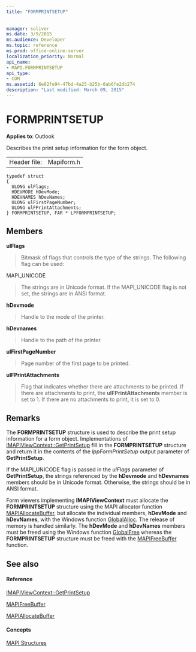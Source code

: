 ```yaml
---
title: "FORMPRINTSETUP"
 
 
manager: soliver
ms.date: 3/9/2015
ms.audience: Developer
ms.topic: reference
ms.prod: office-online-server
localization_priority: Normal
api_name:
- MAPI.FORMPRINTSETUP
api_type:
- COM
ms.assetid: 6e82fe94-47bd-4a25-b25b-0ab6fe2db274
description: "Last modified: March 09, 2015"
---
```


# FORMPRINTSETUP

  
  
**Applies to**: Outlook 
  
Describes the print setup information for the form object. 
  
|||
|:-----|:-----|
|Header file:  <br/> |Mapiform.h  <br/> |
   
```
typedef struct
{
  ULONG ulFlags;
  HDEVMODE hDevMode;
  HDEVNAMES hDevNames;
  ULONG ulFirstPageNumber;
  ULONG ulFPrintAttachments;
} FORMPRINTSETUP, FAR * LPFORMPRINTSETUP;

```

## Members

 **ulFlags**
  
> Bitmask of flags that controls the type of the strings. The following flag can be used:
    
MAPI_UNICODE 
  
> The strings are in Unicode format. If the MAPI_UNICODE flag is not set, the strings are in ANSI format.
    
 **hDevmode**
  
> Handle to the mode of the printer.
    
 **hDevnames**
  
> Handle to the path of the printer.
    
 **ulFirstPageNumber**
  
> Page number of the first page to be printed.
    
 **ulFPrintAttachments**
  
> Flag that indicates whether there are attachments to be printed. If there are attachments to print, the **ulFPrintAttachments** member is set to 1. If there are no attachments to print, it is set to 0. 
    
## Remarks

The **FORMPRINTSETUP** structure is used to describe the print setup information for a form object. Implementations of [IMAPIViewContext::GetPrintSetup](imapiviewcontext-getprintsetup.md) fill in the **FORMPRINTSETUP** structure and return it in the contents of the  _lppFormPrintSetup_ output parameter of **GetPrintSetup**.
  
If the MAPI_UNICODE flag is passed in the  _ulFlags_ parameter of **GetPrintSetup**, the strings referenced by the **hDevmode** and **hDevnames** members should be in Unicode format. Otherwise, the strings should be in ANSI format. 
  
Form viewers implementing **IMAPIViewContext** must allocate the **FORMPRINTSETUP** structure using the MAPI allocator function [MAPIAllocateBuffer](mapiallocatebuffer.md), but allocate the individual members, **hDevMode** and **hDevNames**, with the Windows function [GlobalAlloc](http://go.microsoft.com/fwlink/?LinkId=132110). The release of memory is handled similarly. The **hDevMode** and **hDevNames** members must be freed using the Windows function [GlobalFree](http://go.microsoft.com/fwlink/?LinkId=132108) whereas the **FORMPRINTSETUP** structure must be freed with the [MAPIFreeBuffer](mapifreebuffer.md) function. 
  
## See also

#### Reference

[IMAPIViewContext::GetPrintSetup](imapiviewcontext-getprintsetup.md)
  
[MAPIFreeBuffer](mapifreebuffer.md)
  
[MAPIAllocateBuffer](mapiallocatebuffer.md)
#### Concepts

[MAPI Structures](mapi-structures.md)

